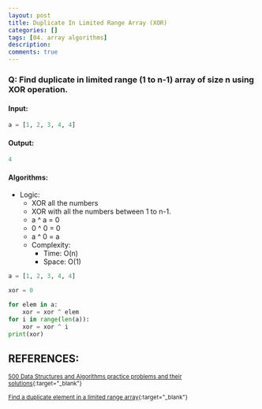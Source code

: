 ```yaml
---
layout: post
title: Duplicate In Limited Range Array (XOR)
categories: []
tags: [04. array algorithms]
description:
comments: true
---
```


### Q: Find duplicate in limited range (1 to n-1) array of size n using XOR operation.

#### Input:

```python
a = [1, 2, 3, 4, 4]
```

#### Output:

```python
4
```

#### Algorithms:

* Logic:
  * XOR all the numbers
  * XOR with all the numbers between 1 to n-1.
  * a ^ a = 0
  * 0 ^ 0 = 0
  * a ^ 0 = a
  * Complexity:
    * Time:     O(n)
    * Space:    O(1)

```python
a = [1, 2, 3, 4, 4]

xor = 0

for elem in a:
    xor = xor ^ elem
for i in range(len(a)):
    xor = xor ^ i
print(xor)
```

## REFERENCES:

<small>[500 Data Structures and Algorithms practice problems and their solutions](https://techiedelight.quora.com/500-Data-Structures-and-Algorithms-practice-problems-and-their-solutions){:target="_blank"}</small>

<small>[Find a duplicate element in a limited range array](http://www.techiedelight.com/find-duplicate-element-limited-range-array/){:target="_blank"}</small>
